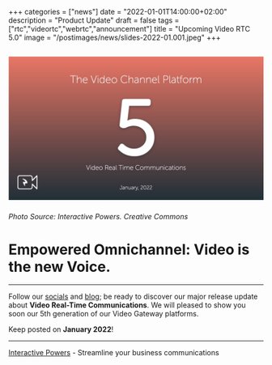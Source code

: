 +++
categories = ["news"]
date = "2022-01-01T14:00:00+02:00"
description = "Product Update"
draft = false
tags = ["rtc","videortc","webrtc","announcement"]
title = "Upcoming Video RTC 5.0"
image = "/postimages/news/slides-2022-01.001.jpeg"
+++

![RTC 4.0 Upcoming](/postimages/news/slides-2022-01.001.jpeg)
------------
###### Photo Source: Interactive Powers. Creative Commons

# Empowered Omnichannel: Video is the new Voice.
---

Follow our [socials](https://www.ivrpowers.com/about-us/) and [blog](http://blog.ivrpowers.com/); be ready to discover our major release update about **Video Real-Time Communications**. We will pleased to show you soon our 5th generation of our Video Gateway platforms.

Keep posted on **January 2022**!

---
[Interactive Powers](http://www.ivrpowers.com/ ) - Streamline your business communications




